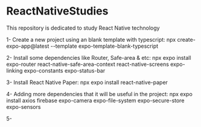 # ReactNativeStudies
This repository is dedicated to study React Native technology

1- Create a new project using an blank template with typescript:
npx create-expo-app@latest --template expo-template-blank-typescript

2- Install some dependencies like Router, Safe-area & etc:
npx expo install expo-router react-native-safe-area-context react-native-screens expo-linking expo-constants expo-status-bar

3- Install React Native Paper:
npx expo install react-native-paper

4- Adding more dependencies that it will be useful in the project:
npx expo install axios firebase expo-camera expo-file-system expo-secure-store expo-sensors

5- 